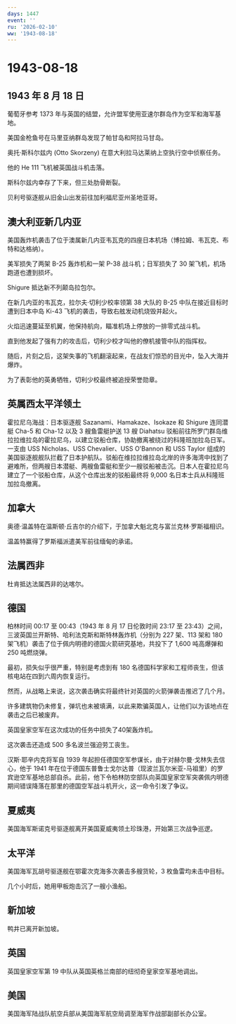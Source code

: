 ```yaml
---
days: 1447
event: ''
ru: '2026-02-10'
ww: '1943-08-18'
---
```


# 1943-08-18

## 1943 年 8 月 18 日

葡萄牙参考 1373
年与英国的结盟，允许盟军使用亚速尔群岛作为空军和海军基地。

美国金枪鱼号在马里亚纳群岛发现了帕甘岛和阿拉马甘岛。

奥托·斯科尔兹内 (Otto Skorzeny) 在意大利拉马达莱纳上空执行空中侦察任务。

他的 He 111 飞机被英国战斗机击落。

斯科尔兹内幸存了下来，但三处肋骨断裂。

贝利号驱逐舰从旧金山出发前往加利福尼亚州圣地亚哥。

## 澳大利亚新几内亚

美国轰炸机袭击了位于澳属新几内亚韦瓦克的四座日本机场（博拉姆、韦瓦克、布特和达格纳）。

美军损失了两架 B-25 轰炸机和一架 P-38 战斗机；日军损失了 30
架飞机，机场跑道也遭到损坏。

Shigure 抵达新不列颠岛拉包尔。

在新几内亚的韦瓦克，拉尔夫·切利少校率领第 38 大队的 B-25
中队在接近目标时遭到日本中岛 Ki-43
飞机的袭击，导致右舷发动机烧毁并起火。

火焰迅速蔓延至机翼，他保持航向，瞄准机场上停放的一排零式战斗机。

直到他发起了强有力的攻击后，切利少校才叫他的僚机接管中队的指挥权。

随后，片刻之后，这架失事的飞机翻滚起来，在战友们惊恐的目光中，坠入大海并爆炸。

为了表彰他的英勇牺牲，切利少校最终被追授荣誉勋章。

## 英属西太平洋领土

霍拉尼乌海战：日本驱逐舰 Sazanami、Hamakaze、Isokaze 和 Shigure 连同潜艇
Cha-5 和 Cha-12 以及 3 艘鱼雷艇护送 13 艘 Diahatsu
驳船前往所罗门群岛维拉拉维拉岛的霍拉尼乌，以建立驳船仓库，协助撤离被绕过的科隆班加拉岛日军。一支由
USS Nicholas、USS Chevalier、USS O\'Bannon 和 USS Taylor
组成的美国驱逐舰舰队拦截了日本护航队。驳船在维拉拉维拉岛北岸的许多海湾中找到了避难所，但两艘日本潜艇、两艘鱼雷艇和至少一艘驳船被击沉。日本人在霍拉尼乌建立了一个驳船仓库，从这个仓库出发的驳船最终将
9,000 名日本士兵从科隆班加拉岛撤离。

## 加拿大

奥德·温盖特在温斯顿·丘吉尔的介绍下，于加拿大魁北克与富兰克林·罗斯福相识。

温盖特赢得了罗斯福派遣美军前往缅甸的承诺。

## 法属西非

杜肯抵达法属西非的达喀尔。

## 德国

柏林时间 00:17 至 00:43（1943 年 8 月 17 日伦敦时间 23:17 至
23:43）之间，三波英国兰开斯特、哈利法克斯和斯特林轰炸机（分别为 227
架、113 架和 180 架飞机）袭击了位于佩内明德的德国火箭研究基地，共投下了
1,600 吨高爆弹和 250 吨燃烧弹。

最初，损失似乎很严重，特别是考虑到有 180
名德国科学家和工程师丧生，但该核电站在四到六周内恢复运行。

然而，从战略上来说，这次袭击确实将最终针对英国的火箭弹袭击推迟了几个月。

许多建筑物仍未修复，弹坑也未被填满，以此来欺骗英国人，让他们以为该地点在袭击之后已被废弃。

英国皇家空军在这次成功的任务中损失了40架轰炸机。

这次袭击还造成 500 多名波兰强迫劳工丧生。

汉斯·耶辛内克将军自 1939
年起担任德国空军参谋长，由于对赫尔曼·戈林失去信心，他于 1941
年在位于德国东普鲁士戈尔达普（现波兰瓦尔米亚-马祖里）的罗宾逊空军基地总部自杀。此前，他下令柏林防空部队向英国皇家空军突袭佩内明德期间错误降落在那里的德国空军战斗机开火，这一命令引发了争议。

## 夏威夷

美国海军斯诺克号驱逐舰离开美国夏威夷领土珍珠港，开始第三次战争巡逻。

## 太平洋

美国海军瓦胡号驱逐舰在鄂霍次克海多次袭击多艘货轮，3 枚鱼雷均未击中目标。

几个小时后，她用甲板炮击沉了一艘小渔船。

## 新加坡

鸭井已离开新加坡。

## 英国

英国皇家空军第 19 中队从英国英格兰南部的纽彻奇皇家空军基地调出。

## 美国

美国海军陆战队航空兵部从美国海军航空局调至海军作战部副部长办公室。